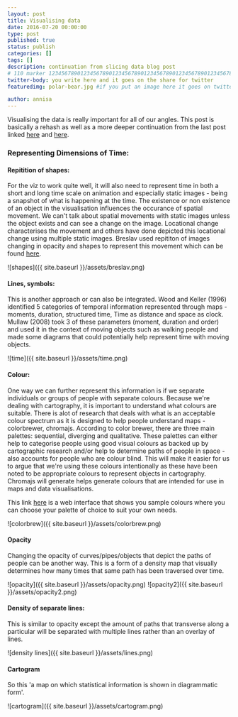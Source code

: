 ```yaml
---
layout: post
title: Visualising data
date: 2016-07-20 00:00:00
type: post
published: true
status: publish
categories: []
tags: []
description: continuation from slicing data blog post
# 110 marker 1234567890123456789012345678901234567890123456789012345678901234567890123456789012345678901234567890123456789
twitter-body: you write here and it goes on the share for twitter
featuredimg: polar-bear.jpg #if you put an image here it goes on twitter too

author: annisa
---
```


Visualising the data is really important for all of our angles. This post is basically a rehash as well as a more deeper continuation from the last post linked [here](http://where-in.space/2016/slicing-data) and [here](http://where-in.space/2016/importing-real-data-problems-separating-curves-more-problems).

### Representing Dimensions of Time:

#### Repitition of shapes:

For the viz to work quite well, it will also need to represent time in both a short and long time scale on animation and especially static images - being a snapshot of what is happening at the time. The existence or non existence of an object in the visualisation influences the occurance of spatial movement. We can't talk about spatial movements with static images unless the object exists and can see a change on the image. Locational change characterises the movement and others have done depicted this locational change using multiple static images. Breslav used repititon of images changing in opacity and shapes to represent this movement which can be found [here](https://autodeskresearch.com/publications/multitimescales).

![shapes]({{ site.baseurl }}/assets/breslav.png)

#### Lines, symbols:

This is another approach or can also be integrated. Wood and Keller (1996) identified 5 categories of temporal information represented through maps - moments, duration, structured time, Time as distance and space as clock. Mullaw (2008) took 3 of these parameters (moment, duration and order) and used it in the context of moving objects such as walking people and made some diagrams that could potentially help represent time with moving objects. 

![time]({{ site.baseurl }}/assets/time.png)

#### Colour:

One way we can further represent this information is if we separate individuals or groups of people with separate colours. Because we're dealing with cartography, it is important to understand what colours are suitable. There is alot of research that deals with what is an acceptable colour spectrum as it is designed to help people understand maps - colorbrewer, chromajs. According to color brewer, there are three main palettes: sequential, diverging and qualitative. These palettes can either help to categorise people using good visual colours as backed up by cartographic research and/or help to determine paths of people in space - also accounts for people who are colour blind. This will make it easier for us to argue that we're using these colours intentionally as these have been noted to be appropriate colours to represent objects in cartography. Chromajs will generate helps generate colours that are intended for use in maps and data visualisations. 

This link [here](http://colorbrewer2.org/#type=sequential&scheme=BuGn&n=3) is a web interface that shows you sample colours where you can choose your palette of choice to suit your own needs. 

![colorbrew]({{ site.baseurl }}/assets/colorbrew.png)

#### Opacity

Changing the opacity of curves/pipes/objects that depict the paths of people can be another way. This is a form of a density map that visually determines how many times that same path has been traversed over time. 

![opacity]({{ site.baseurl }}/assets/opacity.png)
![opacity2]({{ site.baseurl }}/assets/opacity2.png)

#### Density of separate lines:

This is similar to opacity except the amount of paths that transverse along a particular will be separated with multiple lines rather than an overlay of lines. 

![density lines]({{ site.baseurl }}/assets/lines.png)

#### Cartogram

So this 'a map on which statistical information is shown in diagrammatic form'. 

![cartogram]({{ site.baseurl }}/assets/cartogram.png)